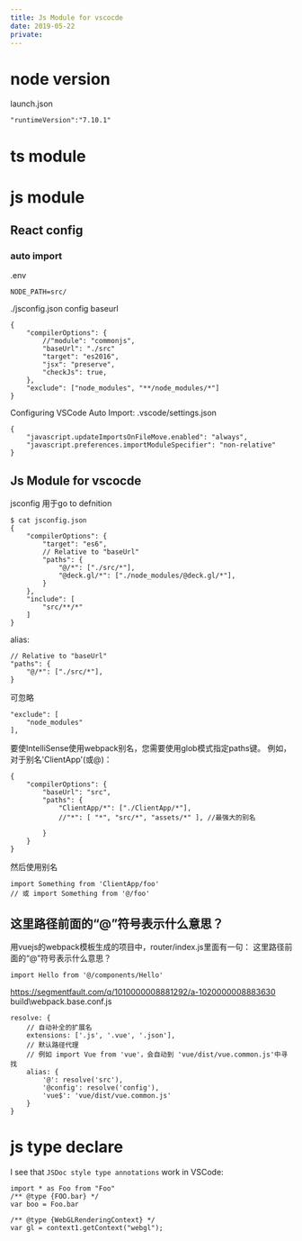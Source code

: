 ```yaml
---
title: Js Module for vscocde
date: 2019-05-22
private:
---
```

# node version
launch.json

    "runtimeVersion":"7.10.1"

# ts module
# js module
## React config
### auto import
.env

    NODE_PATH=src/

./jsconfig.json config baseurl

    {
        "compilerOptions": {
            //"module": "commonjs",
            "baseUrl": "./src"
            "target": "es2016",
            "jsx": "preserve",
            "checkJs": true,
        },
        "exclude": ["node_modules", "**/node_modules/*"]
    }

Configuring VSCode Auto Import: .vscode/settings.json

    {
        "javascript.updateImportsOnFileMove.enabled": "always",
        "javascript.preferences.importModuleSpecifier": "non-relative"
    }



## Js Module for vscocde
jsconfig 用于go to defnition

    $ cat jsconfig.json
    {
        "compilerOptions": {
            "target": "es6",
            // Relative to "baseUrl"
            "paths": {
                "@/*": ["./src/*"],
                "@deck.gl/*": ["./node_modules/@deck.gl/*"],
            }
        },
        "include": [
            "src/**/*"
        ]
    }

alias:

    // Relative to "baseUrl"
    "paths": {
        "@/*": ["./src/*"],
    }

可忽略

    "exclude": [
        "node_modules"
    ],

要使IntelliSense使用webpack别名，您需要使用glob模式指定paths键。
例如，对于别名'ClientApp'(或@)：

    {
        "compilerOptions": {
            "baseUrl": "src",
            "paths": {
                "ClientApp/*": ["./ClientApp/*"],
                //"*": [ "*", "src/*", "assets/*" ], //最强大的别名

            }
        }
    }

然后使用别名

    import Something from 'ClientApp/foo'
    // 或 import Something from '@/foo'


## 这里路径前面的“@”符号表示什么意思？
用vuejs的webpack模板生成的项目中，router/index.js里面有一句： 这里路径前面的“@”符号表示什么意思？

    import Hello from '@/components/Hello'

https://segmentfault.com/q/1010000008881292/a-1020000008883630
build\webpack.base.conf.js
 
    resolve: {
        // 自动补全的扩展名
        extensions: ['.js', '.vue', '.json'],
        // 默认路径代理
        // 例如 import Vue from 'vue'，会自动到 'vue/dist/vue.common.js'中寻找
        alias: {
            '@': resolve('src'),
            '@config': resolve('config'),
            'vue$': 'vue/dist/vue.common.js'
        }
    }

# js type declare
I see that `JSDoc style type annotations` work in VSCode:

    import * as Foo from "Foo"
    /** @type {FOO.bar} */
    var boo = Foo.bar

    /** @type {WebGLRenderingContext} */
    var gl = context1.getContext("webgl");    